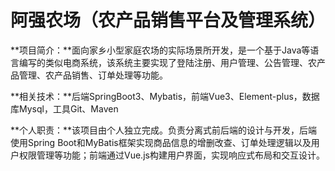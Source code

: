 # 阿强农场（农产品销售平台及管理系统）
**项目简介：**面向家乡小型家庭农场的实际场景所开发，是一个基于Java等语言编写的类似电商系统，该系统主要实现了登陆注册、用户管理、公告管理、农产品管理、农产品销售、订单处理等功能。

**相关技术：**后端SpringBoot3、Mybatis，前端Vue3、Element-plus，数据库Mysql，工具Git、Maven

**个人职责：**该项目由个人独立完成。负责分离式前后端的设计与开发，后端使用Spring Boot和MyBatis框架实现商品信息的增删改查、订单处理逻辑以及用户权限管理等功能；前端通过Vue.js构建用户界面，实现响应式布局和交互设计。
